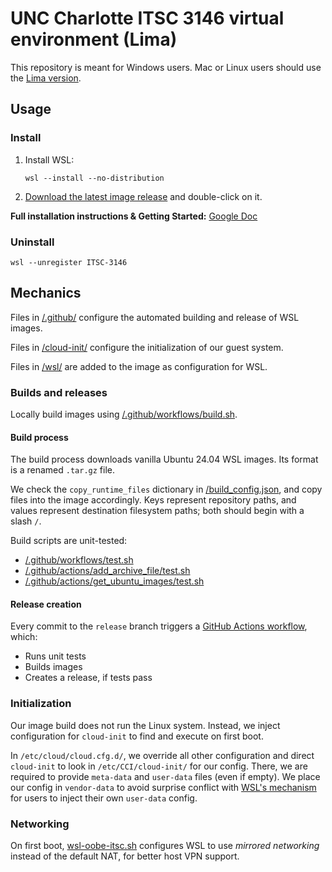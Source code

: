 # UNC Charlotte ITSC 3146 virtual environment (Lima)

This repository is meant for Windows users. Mac or Linux users should use the [Lima version](https://github.com/jeffreyalanwang/ITSC_3146_Lima).

## Usage
### Install

1.  Install WSL:

    `wsl --install --no-distribution`

2.  [Download the latest image release](https://github.com/jeffreyalanwang/ITSC_3146_WSL/releases) and double-click on it.

**Full installation instructions & Getting Started:** [Google Doc](https://docs.google.com/document/d/1sqxhCL-XgVQ76An_PvmMUZ3INQ5uFnjl/edit?usp=sharing&ouid=103252777093034404109&rtpof=true&sd=true)

### Uninstall
`wsl --unregister ITSC-3146`

## Mechanics
Files in [/.github/](https://github.com/jeffreyalanwang/ITSC_3146_WSL/tree/main/.github) configure the automated building and release of WSL images.

Files in [/cloud-init/](https://github.com/jeffreyalanwang/ITSC_3146_Lima/tree/main/cloud-init) configure the initialization of our guest system.

Files in [/wsl/](https://github.com/jeffreyalanwang/ITSC_3146_Lima/tree/main/wsl) are  added to the image as configuration for WSL.

### Builds and releases
Locally build images using [/.github/workflows/build.sh](https://github.com/jeffreyalanwang/ITSC_3146_WSL/tree/main/.github/workflows/build.sh).

#### Build process
The build process downloads vanilla Ubuntu 24.04 WSL images. Its format is a renamed `.tar.gz` file.

We check the `copy_runtime_files` dictionary in [/build_config.json](https://github.com/jeffreyalanwang/ITSC_3146_WSL/tree/main/.github/workflows/build.sh), and copy files into the image accordingly. Keys represent repository paths, and values represent destination filesystem paths; both should begin with a slash `/`.

Build scripts are unit-tested:
* [/.github/workflows/test.sh](https://github.com/jeffreyalanwang/ITSC_3146_WSL/tree/main/.github/workflows/test.sh)
* [/.github/actions/add_archive_file/test.sh](https://github.com/jeffreyalanwang/ITSC_3146_WSL/tree/main/.github/actions/add_archive_file/test.sh)
* [/.github/actions/get_ubuntu_images/test.sh](https://github.com/jeffreyalanwang/ITSC_3146_WSL/tree/main/.github/actions/get_ubuntu_images/test.sh)

#### Release creation
Every commit to the `release` branch triggers a [GitHub Actions workflow](https://github.com/jeffreyalanwang/ITSC_3146_WSL/tree/main/.github/workflows/release.yml), which:
* Runs unit tests
* Builds images
* Creates a release, if tests pass

### Initialization
Our image build does not run the Linux system. Instead, we inject configuration for `cloud-init` to find and execute on first boot.

In `/etc/cloud/cloud.cfg.d/`, we override all other configuration and direct `cloud-init` to look in `/etc/CCI/cloud-init/` for our config. There, we are required to provide `meta-data` and `user-data` files (even if empty). We place our config in `vendor-data` to avoid surprise conflict with [WSL's mechanism](https://cloudinit.readthedocs.io/en/latest/reference/datasources/wsl.html) for users to inject their own `user-data` config.

### Networking
On first boot, [wsl-oobe-itsc.sh](https://github.com/jeffreyalanwang/ITSC_3146_WSL/blob/main/wsl/wsl-oobe-itsc.sh) configures WSL to use *mirrored networking* instead of the default NAT, for better host VPN support.